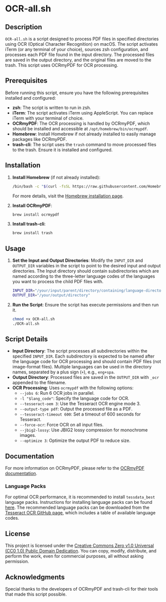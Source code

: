 # OCR-all.sh

## Description

`OCR-all.sh` is a script designed to process PDF files in specified directories using OCR (Optical Character Recognition) on macOS. The script activates iTerm (or any terminal of your choice), sources zsh configuration, and processes each PDF file found in the input directory. The processed files are saved in the output directory, and the original files are moved to the trash. This script uses OCRmyPDF for OCR processing.

## Prerequisites

Before running this script, ensure you have the following prerequisites installed and configured:

- **zsh**: The script is written to run in zsh.
- **iTerm**: The script activates iTerm using AppleScript. You can replace iTerm with your terminal of choice.
- **OCRmyPDF**: The OCR processing is handled by OCRmyPDF, which should be installed and accessible at `/opt/homebrew/bin/ocrmypdf`.
- **Homebrew**: Install Homebrew if not already installed to easily manage packages like OCRmyPDF.
- **trash-cli**: The script uses the `trash` command to move processed files to the trash. Ensure it is installed and configured.

## Installation

1. **Install Homebrew** (if not already installed):
    ```bash
    /bin/bash -c "$(curl -fsSL https://raw.githubusercontent.com/Homebrew/install/HEAD/install.sh)"
    ```
    For more details, visit the [Homebrew installation page](https://brew.sh).

2. **Install OCRmyPDF**:
    ```bash
    brew install ocrmypdf
    ```

3. **Install trash-cli**:
    ```bash
    brew install trash
    ```

## Usage

1. **Set the Input and Output Directories**:
   Modify the `INPUT_DIR` and `OUTPUT_DIR` variables in the script to point to the desired input and output directories. The Input directory should contain subdirectories which are named according to the three-letter language codes of the languages you want to process the child PDF files with. 

    ```sh
    INPUT_DIR="/your/input/parent/directory/containing/language-directories"
    OUTPUT_DIR="/your/output/directory"
    ```

2. **Run the Script**:
   Ensure the script has execute permissions and then run it.

    ```bash
    chmod +x OCR-all.sh
    ./OCR-all.sh
    ```

## Script Details

- **Input Directory**: The script processes all subdirectories within the specified `INPUT_DIR`. Each subdirectory is expected to be named after the language code for OCR processing and should contain PDF files (not image-format files). Multiple languages can be used in the directory names, separated by a plus sign (`+`), e.g., `eng+spa`.
- **Output Directory**: Processed files are saved in the `OUTPUT_DIR` with `_ocr` appended to the filename.
- **OCR Processing**: Uses `ocrmypdf` with the following options:
  - `--jobs 6`: Run 6 OCR jobs in parallel.
  - `-l "$lang_code"`: Specify the language code for OCR.
  - `--tesseract-oem 3`: Use the Tesseract OCR engine mode 3.
  - `--output-type pdf`: Output the processed file as a PDF.
  - `--tesseract-timeout 600`: Set a timeout of 600 seconds for Tesseract.
  - `--force-ocr`: Force OCR on all input files.
  - `--jbig2-lossy`: Use JBIG2 lossy compression for monochrome images.
  - `--optimize 3`: Optimize the output PDF to reduce size.

## Documentation

For more information on OCRmyPDF, please refer to the [OCRmyPDF documentation](https://ocrmypdf.readthedocs.io/en/latest/).

### Language Packs

For optimal OCR performance, it is recommended to install `tessdata_best` language packs. Instructions for installing language packs can be found [here](https://ocrmypdf.readthedocs.io/en/latest/languages.html). The recommended language packs can be downloaded from the [Tesseract OCR GitHub page](https://tesseract-ocr.github.io/tessdoc/Data-Files-in-different-versions.html), which includes a table of available language codes.

## License

This project is licensed under the [Creative Commons Zero v1.0 Universal (CC0 1.0) Public Domain Dedication](https://creativecommons.org/publicdomain/zero/1.0/). You can copy, modify, distribute, and perform the work, even for commercial purposes, all without asking permission.

## Acknowledgments

Special thanks to the developers of OCRmyPDF and trash-cli for their tools that made this script possible.
